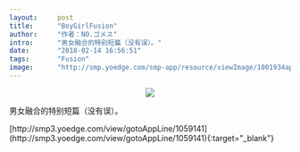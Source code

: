 ```yaml
---
layout:     post
title:      "BoyGirlFusion"
author:     "作者：NO.ゴメス"
intro:      "男女融合的特别短篇（没有误）。"
date:       "2018-02-14 16:56:51"
tags:       "Fusion"
image:      "http://smp.yoedge.com/smp-app/resource/viewImage/1001934appline.png"
---
```

<div style="text-align: center">
<p><img src="http://smp.yoedge.com/smp-app/resource/viewImage/1001934appline.png"/></p>
</div>
<p class="post-meta">
<span>男女融合的特别短篇（没有误）。</span>
</p>
[http://smp3.yoedge.com/view/gotoAppLine/1059141](http://smp3.yoedge.com/view/gotoAppLine/1059141){:target="_blank"}


